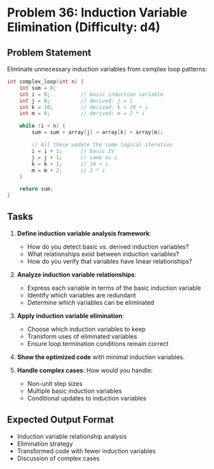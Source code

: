# Problem 36: Induction Variable Elimination (Difficulty: d4)

## Problem Statement

Eliminate unnecessary induction variables from complex loop patterns:

```c
int complex_loop(int n) {
    int sum = 0;
    int i = 0;          // basic induction variable
    int j = 0;          // derived: j = i
    int k = 10;         // derived: k = 10 + i
    int m = 0;          // derived: m = 2 * i

    while (i < n) {
        sum = sum + array[j] + array[k] + array[m];

        // All these update the same logical iteration
        i = i + 1;      // basic IV
        j = j + 1;      // same as i
        k = k + 1;      // 10 + i
        m = m + 2;      // 2 * i
    }

    return sum;
}
```

## Tasks

1. **Define induction variable analysis framework**:
   - How do you detect basic vs. derived induction variables?
   - What relationships exist between induction variables?
   - How do you verify that variables have linear relationships?

2. **Analyze induction variable relationships**:
   - Express each variable in terms of the basic induction variable
   - Identify which variables are redundant
   - Determine which variables can be eliminated

3. **Apply induction variable elimination**:
   - Choose which induction variables to keep
   - Transform uses of eliminated variables
   - Ensure loop termination conditions remain correct

4. **Show the optimized code** with minimal induction variables.

5. **Handle complex cases**: How would you handle:
   - Non-unit step sizes
   - Multiple basic induction variables
   - Conditional updates to induction variables

## Expected Output Format

- Induction variable relationship analysis
- Elimination strategy
- Transformed code with fewer induction variables
- Discussion of complex cases